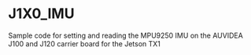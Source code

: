# J1X0_IMU
Sample code for setting and reading the MPU9250 IMU on the AUVIDEA J100 and J120 carrier board for the Jetson TX1
